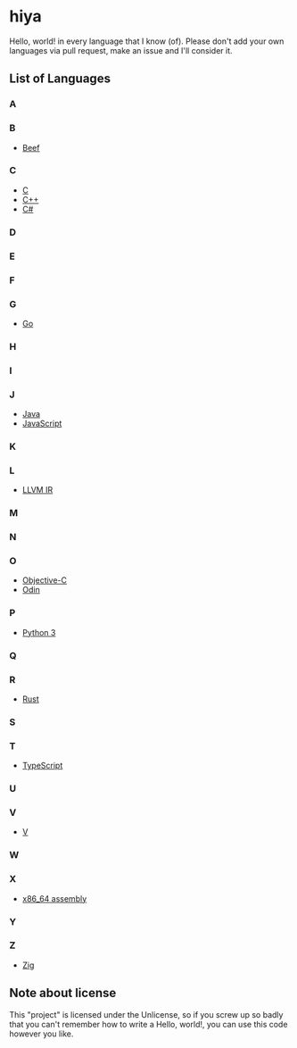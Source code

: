 # hiya

Hello, world! in every language that I know (of). Please don't add your own languages via pull request, make an issue and I'll consider it.

## List of Languages

### A

### B

- [Beef](b/beef.bf)

### C

- [C](c/c.c)
- [C++](c/cplusplus.cpp)
- [C#](c/csharp.cs)

### D

### E

### F

### G

- [Go](g/golang.go)

### H

### I

### J

- [Java](j/java.java)
- [JavaScript](j/javascript.js)

### K

### L

- [LLVM IR](l/llvmir.ll)

### M

### N

### O

- [Objective-C](o/obj-c.m)
- [Odin](o/odin.odin)

### P

- [Python 3](p/python.py)

### Q

### R

- [Rust](r/rust.rs)

### S

### T

- [TypeScript](t/typescript.ts)

### U

### V

- [V](v/vlang.v)

### W

### X

- [x86_64 assembly](x/x86_64asm.asm)

### Y

### Z

- [Zig](z/zig.zig)

## Note about license

This "project" is licensed under the Unlicense, so if you screw up so badly that you can't remember how to write a Hello, world!, you can use this code however you like.
